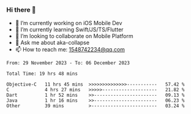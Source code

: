 ### Hi there 👋

<!--
**AkaShark/AkaShark** is a ✨ _special_ ✨ repository because its `README.md` (this file) appears on your GitHub profile.

Here are some ideas to get you started:
-->

- 🔭 I’m currently working on iOS Mobile Dev
- 🌱 I’m currently learning Swift/JS/TS/Flutter
- 👯 I’m looking to collaborate on Mobile Platform 
- 💬 Ask me about aka-collapse
- 📫 How to reach me: 1548742234@qq.com


<!--START_SECTION:waka-->

```all_time
From: 29 November 2023 - To: 06 December 2023

Total Time: 19 hrs 48 mins

Objective-C   11 hrs 45 mins  >>>>>>>>>>>>>>-----------   57.42 %
C             4 hrs 27 mins   >>>>>--------------------   21.82 %
Dart          1 hr 52 mins    >>-----------------------   09.13 %
Java          1 hr 16 mins    >>-----------------------   06.23 %
Other         39 mins         >------------------------   03.24 %
```

<!--END_SECTION:waka-->

<!-- 
[![Anurag's github stats](https://github-readme-stats.vercel.app/api?username=AkaShark&show_icons=true&theme=radical)](https://github.com/anuraghazra/github-readme-stats)

[![Top Langs](https://github-readme-stats.vercel.app/api/top-langs/?username=AkaShark&layout=compact)](https://github.com/anuraghazra/github-readme-stats)
-->
